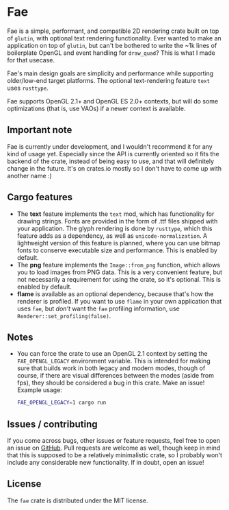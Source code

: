 # Fae
Fae is a simple, performant, and compatible 2D rendering crate built
on top of `glutin`, with optional text rendering functionality. Ever
wanted to make an application on top of `glutin`, but can't be
bothered to write the ~1k lines of boilerplate OpenGL and event
handling for `draw_quad`?  This is what I made for that usecase.

Fae's main design goals are simplicity and performance while
supporting older/low-end target platforms. The optional text-rendering
feature `text` uses `rusttype`.

Fae supports OpenGL 2.1+ and OpenGL ES 2.0+ contexts, but will do some
optimizations (that is, use VAOs) if a newer context is available.

## Important note
Fae is currently under development, and I wouldn't recommend it for
any kind of usage yet. Especially since the API is currently oriented
so it fits the backend of the crate, instead of being easy to use, and
that will definitely change in the future. It's on crates.io mostly so
I don't have to come up with another name :)

## Cargo features
- The **text** feature implements the `text` mod, which has
  functionality for drawing strings. Fonts are provided in the form of
  .ttf files shipped with your application. The glyph rendering is
  done by `rusttype`, which this feature adds as a dependency, as well
  as `unicode-normalization`. A lightweight version of this feature is
  planned, where you can use bitmap fonts to conserve executable size
  and performance. This is enabled by default.
- The **png** feature implements the `Image::from_png` function, which
  allows you to load images from PNG data. This is a very convenient
  feature, but not necessarily a requirement for using the crate, so
  it's optional. This is enabled by default.
- **flame** is available as an optional dependency, because that's how
  the renderer is profiled. If you want to use `flame` in your own
  application that uses `fae`, but *don't* want the `fae` profiling
  information, use `Renderer::set_profiling(false)`.

## Notes
- You can force the crate to use an OpenGL 2.1 context by setting the
  `FAE_OPENGL_LEGACY` environment variable. This is intended for
  making sure that builds work in both legacy and modern modes, though
  of course, if there are visual differences between the modes (aside
  from fps), they should be considered a bug in this crate. Make an
  issue! Example usage:
  ```sh
  FAE_OPENGL_LEGACY=1 cargo run
  ```

## Issues / contributing
If you come across bugs, other issues or feature requests, feel free
to open an issue on
[GitHub](https://github.com/neonmoe/fae/issues/new). Pull requests are
welcome as well, though keep in mind that this is supposed to be a
relatively minimalistic crate, so I probably won't include any
considerable new functionality. If in doubt, open an issue!

## License
The `fae` crate is distributed under the MIT license.
